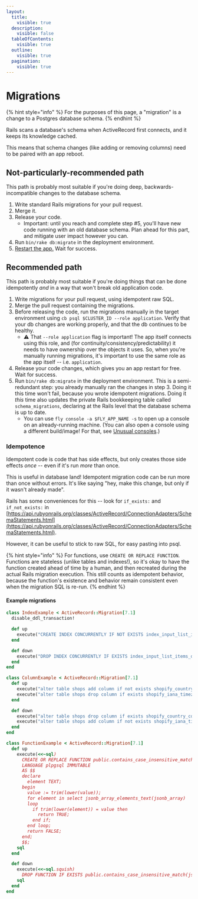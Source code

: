 ```yaml
---
layout:
  title:
    visible: true
  description:
    visible: false
  tableOfContents:
    visible: true
  outline:
    visible: true
  pagination:
    visible: true
---
```


# Migrations

{% hint style="info" %}
For the purposes of this page, a "migration" is a change to a Postgres database schema.
{% endhint %}

Rails scans a database's schema when ActiveRecord first connects, and it keeps its knowledge cached.

This means that schema changes (like adding or removing columns) need to be paired with an app reboot.

## Not-particularly-recommended path

This path is probably most suitable if you're doing deep, backwards-incompatible changes to the database schema.

1. Write standard Rails migrations for your pull request.
2. Merge it.
3. Release your code.
   * Important: until you reach and complete step #5, you'll have new code running with an old database schema. Plan ahead for this part, and mitigate user impact however you can.
4. Run `bin/rake db:migrate` in the deployment environment.
5. [Restart the app.](fly/restarting-apps.md) Wait for success.

## Recommended path

This path is probably most suitable if you're doing things that can be done idempotently _and_ in a way that won't break old application code.

1. Write migrations for your pull request, using idempotent raw SQL.
2. Merge the pull request containing the migrations.
3. Before releasing the code, run the migrations manually in the target environment using `cb psql $CLUSTER_ID --role application`. Verify that your db changes are working properly, and that the db continues to be healthy.
   * :warning: That `--role application` flag is important! The app itself connects using this role, and (for continuity/consistency/predictability) it needs to have ownership over the objects it uses. So, when you're manually running migrations, it's important to use the same role as the app itself -- i.e. `application`.
4. Release your code changes, which gives you an app restart for free. Wait for success.
5. Run `bin/rake db:migrate` in the deployment environment. This is a semi-redundant step: you already manually ran the changes in step 3. Doing it this time won't fail, because you wrote idempotent migrations. Doing it _this_ time also updates the private Rails bookkeeping table called `schema_migrations`, declaring at the Rails level that the database schema is up to date.
   * You can use `fly console -a $FLY_APP_NAME -s` to open up a console on an already-running machine. (You can also open a console using a different build/image! For that, see [Unusual consoles](fly/unusual-consoles.md).)

### Idempotence

Idempotent code is code that has side effects, but only creates those side effects _once_ -- even if it's run _more_ than once.

This is useful in database land! Idempotent migration code can be run more than once without errors. It's like saying "hey, make this change, but only if it wasn't already made".

Rails has some conveniences for this -- look for `if_exists:` and `if_not_exists:` in [https://api.rubyonrails.org/classes/ActiveRecord/ConnectionAdapters/SchemaStatements.html](https://api.rubyonrails.org/classes/ActiveRecord/ConnectionAdapters/SchemaStatements.html).

However, it can be useful to stick to raw SQL, for easy pasting into psql.

{% hint style="info" %}
For functions, use `CREATE OR REPLACE FUNCTION`. Functions are stateless (unlike tables and indexes!), so it's okay to have the function created ahead of time by a human, and then recreated during the actual Rails migration execution. This still counts as idempotent behavior, because the function's existence and behavior remain consistent even when the migration SQL is re-run.
{% endhint %}

#### Example migrations

```ruby
class IndexExample < ActiveRecord::Migration[7.1]
  disable_ddl_transaction!

  def up
    execute("CREATE INDEX CONCURRENTLY IF NOT EXISTS index_input_list_items_on_input_list_id_and_id ON public.input_list_items USING btree (input_list_id, id)")
  end

  def down
    execute("DROP INDEX CONCURRENTLY IF EXISTS index_input_list_items_on_input_list_id_and_id")
  end
end
```

```ruby
class ColumnExample < ActiveRecord::Migration[7.1]
  def up
    execute("alter table shops add column if not exists shopify_country_code text null")
    execute("alter table shops drop column if exists shopify_iana_timezone_utc_offset")
  end

  def down
    execute("alter table shops drop column if exists shopify_country_code")
    execute("alter table shops add column if not exists shopify_iana_timezone_utc_offset integer null")
  end
end
```

```ruby
class FunctionExample < ActiveRecord::Migration[7.1]
  def up
    execute(<<~sql)
      CREATE OR REPLACE FUNCTION public.contains_case_insensitive_match(jsonb_array jsonb, value text) RETURNS boolean
      LANGUAGE plpgsql IMMUTABLE
      AS $$
      declare
        element TEXT;
      begin
        value := trim(lower(value));
        for element in select jsonb_array_elements_text(jsonb_array)
        loop
          if trim(lower(element)) = value then
            return TRUE;
          end if;
        end loop;
        return FALSE;
      end;
      $$;
    sql
  end

  def down
    execute(<<~sql.squish)
      DROP FUNCTION IF EXISTS public.contains_case_insensitive_match(jsonb, text);
    sql
  end
end
```
